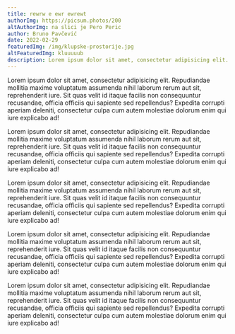 ```yaml
---
title: rewrw e ewr ewrewt
authorImg: https://picsum.photos/200
altAuthorImg: na slici je Pero Peric
author: Bruno Pavčević
date: 2022-02-29
featuredImg: /img/klupske-prostorije.jpg
altFeaturedImg: kluuuuub
description: Lorem ipsum dolor sit amet, consectetur adipisicing elit. Repudiandae mollitia maxime voluptatum assumenda nihil laborum rerum aut sit, reprehenderit iure. Sit quas velit id itaque facilis non consequuntur recusandae, officia officiis qui sapiente sed repellendus? Expedita corrupti aperiam deleniti, consectetur culpa cum autem molestiae dolorum enim qui iure explicabo ad!
---
```


Lorem ipsum dolor sit amet, consectetur adipisicing elit. Repudiandae mollitia maxime voluptatum assumenda nihil laborum rerum aut sit, reprehenderit iure. Sit quas velit id itaque facilis non consequuntur recusandae, officia officiis qui sapiente sed repellendus? Expedita corrupti aperiam deleniti, consectetur culpa cum autem molestiae dolorum enim qui iure explicabo ad!

Lorem ipsum dolor sit amet, consectetur adipisicing elit. Repudiandae mollitia maxime voluptatum assumenda nihil laborum rerum aut sit, reprehenderit iure. Sit quas velit id itaque facilis non consequuntur recusandae, officia officiis qui sapiente sed repellendus? Expedita corrupti aperiam deleniti, consectetur culpa cum autem molestiae dolorum enim qui iure explicabo ad!

Lorem ipsum dolor sit amet, consectetur adipisicing elit. Repudiandae mollitia maxime voluptatum assumenda nihil laborum rerum aut sit, reprehenderit iure. Sit quas velit id itaque facilis non consequuntur recusandae, officia officiis qui sapiente sed repellendus? Expedita corrupti aperiam deleniti, consectetur culpa cum autem molestiae dolorum enim qui iure explicabo ad!

Lorem ipsum dolor sit amet, consectetur adipisicing elit. Repudiandae mollitia maxime voluptatum assumenda nihil laborum rerum aut sit, reprehenderit iure. Sit quas velit id itaque facilis non consequuntur recusandae, officia officiis qui sapiente sed repellendus? Expedita corrupti aperiam deleniti, consectetur culpa cum autem molestiae dolorum enim qui iure explicabo ad!

Lorem ipsum dolor sit amet, consectetur adipisicing elit. Repudiandae mollitia maxime voluptatum assumenda nihil laborum rerum aut sit, reprehenderit iure. Sit quas velit id itaque facilis non consequuntur recusandae, officia officiis qui sapiente sed repellendus? Expedita corrupti aperiam deleniti, consectetur culpa cum autem molestiae dolorum enim qui iure explicabo ad!
